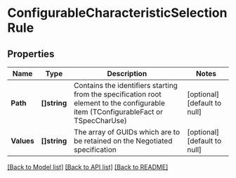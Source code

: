 # ConfigurableCharacteristicSelectionRule

## Properties
Name | Type | Description | Notes
------------ | ------------- | ------------- | -------------
**Path** | **[]string** | Contains the identifiers starting from the specification root element to the configurable item (TConfigurableFact or TSpecCharUse) | [optional] [default to null]
**Values** | **[]string** | The array of GUIDs which are to be retained on the Negotiated specification | [optional] [default to null]

[[Back to Model list]](../README.md#documentation-for-models) [[Back to API list]](../README.md#documentation-for-api-endpoints) [[Back to README]](../README.md)


